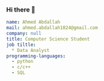 ### Hi there 👋
``` yaml
name: Ahmed Abdallah
mail: ahmed.abdallah1024@gmail.com
company: null
title: Computer Science Student
job tiltle:
  * Data Analyst
programming-languages:
  - python
  - c/c++
  - SQL
```
<!--
**ahmed-2001M/ahmed-2001M** is a ✨ _special_ ✨ repository because its `README.md` (this file) appears on your GitHub profile.

Here are some ideas to get you started:

- 🔭 I’m currently working on GP(it will be software project that will help cancer patients)
- 🌱 I’m currently learning data science 
- 💬 Ask me about ...
- 📫 How to reach me: ![<Badge Name>](https://www.linkedin.com/in/ahmed-abdallah-8077271aa/<Badge Text>-<Background Color>?style=for-the-badge&logo=<Icon Name>&logoColor=<Logo Color>)
- 😄 Pronouns: ...
- ⚡ Fun fact: ...
-->
